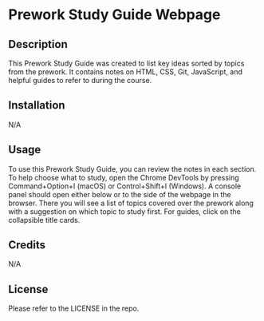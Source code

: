 # Prework Study Guide Webpage

## Description

This Prework Study Guide was created to list key ideas sorted by topics from the prework. It contains notes on HTML, CSS, Git, JavaScript, and helpful guides to refer to during the course. 

## Installation

N/A

## Usage

To use this Prework Study Guide, you can review the notes in each section. To help choose what to study, open the Chrome DevTools by pressing Command+Option+I (macOS) or Control+Shift+I (Windows). A console panel should open either below or to the side of the webpage in the browser. There you will see a list of topics covered over the prework along with a suggestion on which topic to study first. For guides, click on the collapsible title cards.

## Credits

N/A

## License

Please refer to the LICENSE in the repo.